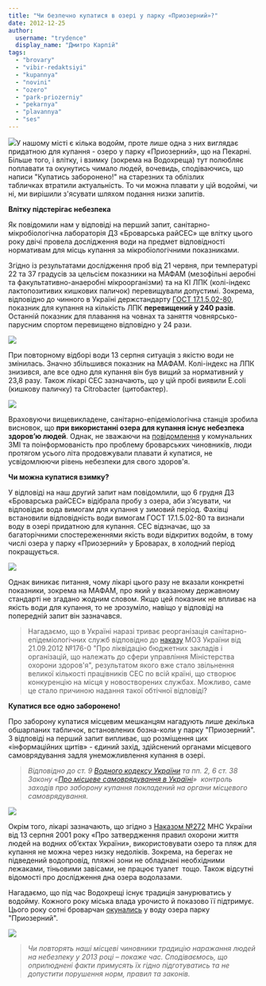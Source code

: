 ```yaml
---
title: "Чи безпечно купатися в озері у парку «Приозерний»?"
date: 2012-12-25
author: 
  username: "trydence"
  display_name: "Дмитро Карпій"
tags: 
  - "brovary"
  - "vibir-redaktsiyi"
  - "kupannya"
  - "novini"
  - "ozero"
  - "park-priozerniy"
  - "pekarnya"
  - "plavannya"
  - "ses"
---
```


[![](https://mpz.brovary.org/wp-content/uploads/2012/12/DSC_0087.jpg)](https://mpz.brovary.org/wp-content/uploads/2012/12/DSC_0087.jpg)У нашому місті є кілька водойм, проте лише одна з них виглядає придатною для купання - озеро у парку «Приозерний», що на Пекарні. Більше того, і влітку, і взимку (зокрема на Водохреща) тут полюбляє поплавати та окунутись чимало людей, вочевидь, сподіваючись, що написи "Купатись заборонено!" на старезних та облізлих табличках втратили актуальність. То чи можна плавати у цій водоймі, чи ні, ми вирішили з'ясувати шляхом подання низки запитів.

**Влітку підстерігає небезпека**

Як повідомили нам у відповіді на перший запит, санітарно-мікробіологічна лабораторія ДЗ «Броварська райСЕС» ще влітку цього року двічі провела дослідження води на предмет відповідності нормативам для місць купання за мікробіологічними показниками.

Згідно із результатами дослідження проб від 21 червня, при температурі 22 та 37 градусів за цельсієм показники на МАФАМ (мезофільні аеробні та факультативно-анаеробні мікроорганізми) та на КІ ЛПК (колі-індекс лактопозитивих кишкових паличок) перевищували допустимі. Зокрема, відповідно до чинного в Україні держстандарту [ГОСТ 17.1.5.02-80](http://www.docload.ru/Basesdoc/21/21074/index.htm), показник для купання на кількість ЛПК **перевищений у 240 разів**. Останній показник для плавання на човнах та заняття човнярсько-парусним спортом перевищено відповідно у 24 рази.

[![](https://mpz.brovary.org/wp-content/uploads/2012/12/DSC_0085.jpg)](https://mpz.brovary.org/wp-content/uploads/2012/12/DSC_0085.jpg)

При повторному відборі води 13 серпня ситуація з якістю води не змінилась. Значно збільшився показник на МАФАМ. Колі-індекс на ЛПК знизився, але все одно для купання він був вищий за нормативний у 23,8 разу. Також лікарі СЕС зазначають, що у цій пробі виявили E.coli (кишкову паличку) та Citrobacter (цитобактер).

[![](https://mpz.brovary.org/wp-content/uploads/2012/12/Zapit_1_zmensh.jpg)](https://mpz.brovary.org/wp-content/uploads/2012/12/Zapit_1_zmensh.jpg)

Враховуючи вищевикладене, санітарно-епідеміологічна станція зробила висновок, що **при використанні озера для купання існує небезпека здоров’ю людей**. Однак, не зважаючи на [повідомлення](http://www.youtube.com/watch?v=EDnYlvlzFfQ&feature=player_embedded#!) у комунальних ЗМІ та поінформованість про проблему броварських чиновників, люди протягом усього літа продовжували плавати й купатися, не усвідомлюючи рівень небезпеки для свого здоров'я.

**Чи можна купатися взимку?**

У відповіді на наш другий запит нам повідомлили, що 6 грудня ДЗ «Броварська райСЕС» відібрала пробу з озера, аби з’ясувати, чи відповідає вода вимогам для купання у зимовий період. Фахівці встановили відповідність води вимогам ГОСТ 17.1.5.02-80 та визнали воду в озері придатною для купання. СЕС відзначає, що за багаторічними спостереженнями якість води відкритих водойм, в тому числі озера у парку «Приозерний» у Броварах, в холодний період покращується.

[![](https://mpz.brovary.org/wp-content/uploads/2012/12/Zapit_2_zmensh.jpg)](https://mpz.brovary.org/wp-content/uploads/2012/12/Zapit_2_zmensh.jpg)

Однак виникає питання, чому лікарі цього разу не вказали конкретні показники, зокрема на МАФАМ, про який у вказаному державному стандарті не згадано жодним словом. Якщо цей показник не впливає на якість води для купання, то не зрозуміло, навіщо у відповіді на попередній запит він зазначався.

> Нагадаємо, що в Україні наразі триває реорганізація санітарно-епідеміологічних служб відповідно до [наказу](http://www.moz.gov.ua/ua/portal/pre_20121113_1.html) МОЗ України від 21.09.2012 №176-0 "Про ліквідацію бюджетних закладів і організацій, що належать до сфери управління Міністерства охорони здоров'я", результатом якого вже стало звільнення великої кількості працівників СЕС по всій країні, що створює конкуренцію на місця у новостворених службах. Можливо, саме це стало причиною надання такої обтічної відповіді?

**Купатися все одно заборонено!**

Про заборону купатися місцевим мешканцям нагадують лише декілька обшарпаних табличок, встановлених бозна-коли у парку "Приозерний". З відповіді на перший запит випливає, що розміщення цих «інформаційних щитів» - єдиний захід, здійснений органами місцевого самоврядування задля унеможливлення купання в озері.

> _Відповідно до ст. 9 [Водного кодексу України](http://zakon1.rada.gov.ua/laws/show/213/95-%D0%B2%D1%80) та пп. 2, 6 ст. 38 Закону «[Про місцеве самоврядування в Україні](http://zakon2.rada.gov.ua/laws/show/280/97-%D0%B2%D1%80)»  контроль заходів про заборону купання покладений на органи місцевого самоврядування._

[![](https://mpz.brovary.org/wp-content/uploads/2012/12/DSC_0087.jpg)](https://mpz.brovary.org/wp-content/uploads/2012/12/DSC_0087.jpg)

Окрім того, лікарі зазначають, що згідно з [Наказом №272](http://zakon2.rada.gov.ua/laws/show/z0095-02) МНС України від 13 серпня 2001 року «Про затвердження правил охорони життя людей на водних об’єктах України», використовувати озеро та пляж для купання не можна через низку недоліків. Зокрема, на берегах не підведений водопровід, пляжні зони не обладнані необхідними лежаками, тіньовими завісами, не працює туалет  тощо. Також відсутні відомості про дослідження дна озера водолазами.

Нагадаємо, що під час Водохрещі існує традиція занурюватись у водойму. Кожного року міська влада урочисто й показово її підтримує. Цього року сотні броварчан [окунались](http://afisha-brovary.net/index.php?option=com_zoo&task=item&item_id=1656&Itemid=112) у воду озера парку "Приозерний".

[![](https://mpz.brovary.org/wp-content/uploads/2012/12/IMG_6941.jpg)](https://mpz.brovary.org/wp-content/uploads/2012/12/IMG_6941.jpg)

> _Чи повторять наші місцеві чиновники традицію наражання людей на небезпеку у 2013 році – покаже час. Сподіваємось, що оприлюднені факти примусять їх гідно підготуватись та не допустити порушення норм, правил та законів._
